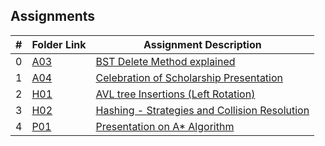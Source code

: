 ## Assignments

|  #  | Folder Link                            | Assignment Description                               |
| :-: | -------------------------------------- | ---------------------------------------------------- |
|  0  | [A03](./A03/README.md)                 | [BST Delete Method explained](./A03/README.md) |
|  1  | [A04](./A04/README.md)                 | [Celebration of Scholarship Presentation](./A04/README.md) |
|  2  | [H01](./H01/README.md)                 | [AVL tree Insertions (Left Rotation)](./H01/README.md) |
|  3  | [H02](./H02/README.md)                 | [Hashing - Strategies and Collision Resolution](./H02/README.md) |
|  4  | [P01](./P01/README.md)                 | [Presentation on A* Algorithm](./P01/README.md) |
